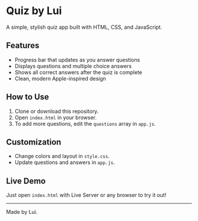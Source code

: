 # Quiz by Lui

A simple, stylish quiz app built with HTML, CSS, and JavaScript.

## Features
- Progress bar that updates as you answer questions
- Displays questions and multiple choice answers
- Shows all correct answers after the quiz is complete
- Clean, modern Apple-inspired design

## How to Use
1. Clone or download this repository.
2. Open `index.html` in your browser.
3. To add more questions, edit the `questions` array in `app.js`.

## Customization
- Change colors and layout in `style.css`.
- Update questions and answers in `app.js`.

## Live Demo
Just open `index.html` with Live Server or any browser to try it out!

---
Made by Lui.
